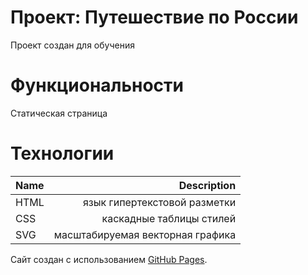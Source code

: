 # Проект: Путешествие по России

Проект создан для обучения
# Функциональности
Статическая страница

# Технологии
Name | Description
|:---|---:|
HTML | язык гипертекстовой разметки
CSS  | каскадные таблицы стилей
SVG  | масштабируемая векторная графика

Сайт создан с использованием [GitHub Pages](https://borisbbtest.github.io/russian-travel/).